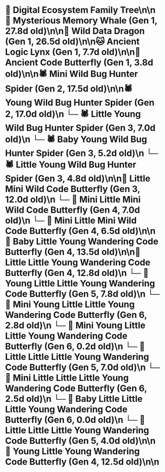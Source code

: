# 🌳 Digital Ecosystem Family Tree\n\n🐋 Mysterious Memory Whale (Gen 1, 27.8d old)\n\n🐉 Wild Data Dragon (Gen 1, 26.5d old)\n\n🐱 Ancient Logic Lynx (Gen 1, 7.7d old)\n\n🦋 Ancient Code Butterfly (Gen 1, 3.8d old)\n\n🕷️ Mini Wild Bug Hunter Spider (Gen 2, 17.5d old)\n\n🕷️ Young Wild Bug Hunter Spider (Gen 2, 17.0d old)\n  └─ 🕷️ Little Young Wild Bug Hunter Spider (Gen 3, 7.0d old)\n  └─ 🕷️ Baby Young Wild Bug Hunter Spider (Gen 3, 5.2d old)\n  └─ 🕷️ Little Young Wild Bug Hunter Spider (Gen 3, 4.8d old)\n\n🦋 Little Mini Wild Code Butterfly (Gen 3, 12.0d old)\n  └─ 🦋 Mini Little Mini Wild Code Butterfly (Gen 4, 7.0d old)\n  └─ 🦋 Mini Little Mini Wild Code Butterfly (Gen 4, 6.5d old)\n\n🦋 Baby Little Young Wandering Code Butterfly (Gen 4, 13.5d old)\n\n🦋 Little Little Young Wandering Code Butterfly (Gen 4, 12.8d old)\n  └─ 🦋 Young Little Little Young Wandering Code Butterfly (Gen 5, 7.8d old)\n    └─ 🦋 Mini Young Little Little Young Wandering Code Butterfly (Gen 6, 2.8d old)\n    └─ 🦋 Mini Young Little Little Young Wandering Code Butterfly (Gen 6, 0.2d old)\n  └─ 🦋 Little Little Little Young Wandering Code Butterfly (Gen 5, 7.0d old)\n    └─ 🦋 Mini Little Little Little Young Wandering Code Butterfly (Gen 6, 2.5d old)\n    └─ 🦋 Baby Little Little Little Young Wandering Code Butterfly (Gen 6, 0.0d old)\n  └─ 🦋 Little Little Little Young Wandering Code Butterfly (Gen 5, 4.0d old)\n\n🦋 Young Little Young Wandering Code Butterfly (Gen 4, 12.5d old)\n\n